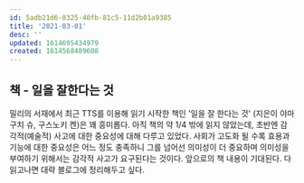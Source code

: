 ```yaml
---
id: 5adb21d6-8325-40fb-81c5-11d2b01a9385
title: '2021-03-01'
desc: ''
updated: 1614695434979
created: 1614568489608
---
```



## 책 - 일을 잘한다는 것 
밀리의 서재에서 최근 TTS를 이용해 읽기 시작한 책인 '일을 잘 한다는 것' (지은이 야마구치 슈, 구스노키 켄)은 꽤 흥미롭다. 
아직 책의 약 1/4 밖에 읽지 않았는데, 초반엔 감각적(예술적) 사고에 대한 중요성에 대해 다루고 있었다. 사회가 고도화 될 수록 효용과 기능에 대한 중요성은 어느 정도 충족하니 그를 넘어선 의미성이 더 중요하며 의미성을 부여하기 위해서는 감각적 사고가 요구된다는 것이다. 
앞으로의 책 내용이 기대된다. 다 읽고나면 대략 블로그에 정리해두고 싶다.


